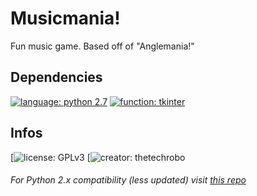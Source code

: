 # Musicmania!
Fun music game. Based off of "Anglemania!"

## Dependencies
[![language: python 2.7](https://img.shields.io/badge/language-python2.7-green?maxAge=360&style=plastic)](https://www.python.org/)
[![function: tkinter](https://img.shields.io/badge/function-tkinter-yellowgreen?maxAge=360&style=plastic)](https://wiki.python.org/moin/TkInter/)

## Infos
[![license: GPLv3](https://img.shields.io/github/license/thetechrobo/musicmania?style=plastic)
[![creator: thetechrobo](https://img.shields.io/badge/developer-TheTechRobo-red?style=plastic)


###### For Python 2.x compatibility (less updated) visit [this repo](https://github.com/TheTechRobo/musicmania)
